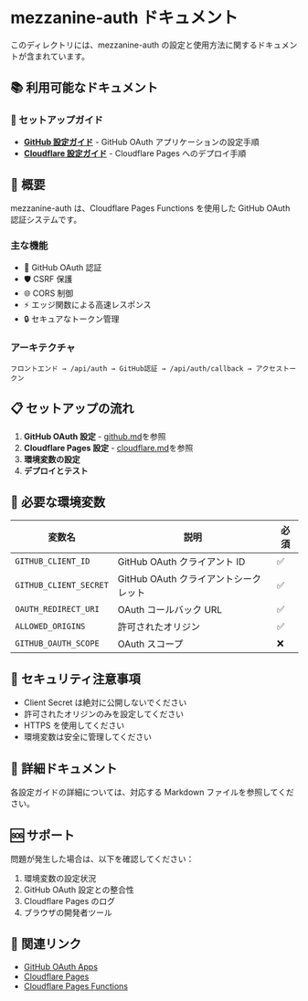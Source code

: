 # mezzanine-auth ドキュメント

このディレクトリには、mezzanine-auth の設定と使用方法に関するドキュメントが含まれています。

## 📚 利用可能なドキュメント

### 🚀 セットアップガイド

- **[GitHub 設定ガイド](./github.md)** - GitHub OAuth アプリケーションの設定手順
- **[Cloudflare 設定ガイド](./cloudflare.md)** - Cloudflare Pages へのデプロイ手順

## 🎯 概要

mezzanine-auth は、Cloudflare Pages Functions を使用した GitHub OAuth 認証システムです。

### 主な機能

- 🔐 GitHub OAuth 認証
- 🛡️ CSRF 保護
- 🌐 CORS 制御
- ⚡ エッジ関数による高速レスポンス
- 🔒 セキュアなトークン管理

### アーキテクチャ

```
フロントエンド → /api/auth → GitHub認証 → /api/auth/callback → アクセストークン
```

## 📋 セットアップの流れ

1. **GitHub OAuth 設定** - [github.md](./github.md)を参照
2. **Cloudflare Pages 設定** - [cloudflare.md](./cloudflare.md)を参照
3. **環境変数の設定**
4. **デプロイとテスト**

## 🔧 必要な環境変数

| 変数名                 | 説明                                  | 必須 |
| ---------------------- | ------------------------------------- | ---- |
| `GITHUB_CLIENT_ID`     | GitHub OAuth クライアント ID          | ✅   |
| `GITHUB_CLIENT_SECRET` | GitHub OAuth クライアントシークレット | ✅   |
| `OAUTH_REDIRECT_URI`   | OAuth コールバック URL                | ✅   |
| `ALLOWED_ORIGINS`      | 許可されたオリジン                    | ✅   |
| `GITHUB_OAUTH_SCOPE`   | OAuth スコープ                        | ❌   |

## 🚨 セキュリティ注意事項

- Client Secret は絶対に公開しないでください
- 許可されたオリジンのみを設定してください
- HTTPS を使用してください
- 環境変数は安全に管理してください

## 📖 詳細ドキュメント

各設定ガイドの詳細については、対応する Markdown ファイルを参照してください。

## 🆘 サポート

問題が発生した場合は、以下を確認してください：

1. 環境変数の設定状況
2. GitHub OAuth 設定との整合性
3. Cloudflare Pages のログ
4. ブラウザの開発者ツール

## 🔗 関連リンク

- [GitHub OAuth Apps](https://github.com/settings/developers)
- [Cloudflare Pages](https://pages.cloudflare.com/)
- [Cloudflare Pages Functions](https://developers.cloudflare.com/pages/platform/functions/)
